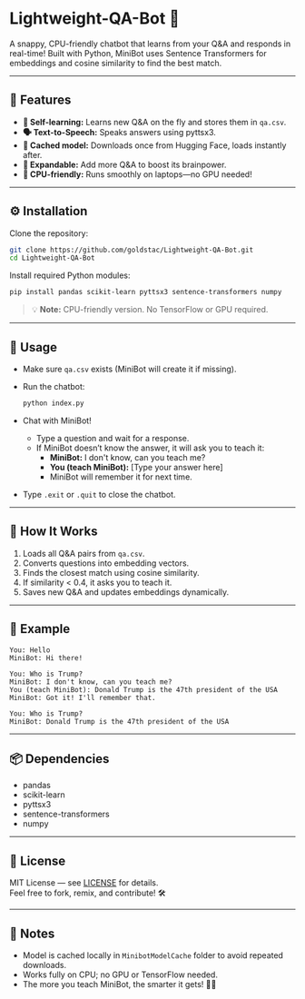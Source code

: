 # Lightweight-QA-Bot 🤖

A snappy, CPU-friendly chatbot that learns from your Q&A and responds in real-time! Built with Python, MiniBot uses Sentence Transformers for embeddings and cosine similarity to find the best match.

---

## 🌟 Features

- **🧠 Self-learning:** Learns new Q&A on the fly and stores them in `qa.csv`.
- **🗣️ Text-to-Speech:** Speaks answers using pyttsx3.
- **💾 Cached model:** Downloads once from Hugging Face, loads instantly after.
- **🧩 Expandable:** Add more Q&A to boost its brainpower.
- **🧘 CPU-friendly:** Runs smoothly on laptops—no GPU needed!

---

## ⚙️ Installation

Clone the repository:

```bash
git clone https://github.com/goldstac/Lightweight-QA-Bot.git
cd Lightweight-QA-Bot
```

Install required Python modules:

```bash
pip install pandas scikit-learn pyttsx3 sentence-transformers numpy
```

> 💡 **Note:** CPU-friendly version. No TensorFlow or GPU required.

---

## 💬 Usage

- Make sure `qa.csv` exists (MiniBot will create it if missing).
- Run the chatbot:

  ```bash
  python index.py
  ```

- Chat with MiniBot!
  - Type a question and wait for a response.
  - If MiniBot doesn’t know the answer, it will ask you to teach it:
    - **MiniBot:** I don't know, can you teach me? 
    - **You (teach MiniBot):** [Type your answer here]
    - MiniBot will remember it for next time.

- Type `.exit` or `.quit` to close the chatbot.

---

## 🧪 How It Works

1. Loads all Q&A pairs from `qa.csv`.
2. Converts questions into embedding vectors.
3. Finds the closest match using cosine similarity.
4. If similarity < 0.4, it asks you to teach it.
5. Saves new Q&A and updates embeddings dynamically.

---

## 🧾 Example

```
You: Hello
MiniBot: Hi there!

You: Who is Trump?
MiniBot: I don't know, can you teach me? 
You (teach MiniBot): Donald Trump is the 47th president of the USA
MiniBot: Got it! I'll remember that.

You: Who is Trump?
MiniBot: Donald Trump is the 47th president of the USA
```

---

## 📦 Dependencies

- pandas
- scikit-learn
- pyttsx3
- sentence-transformers
- numpy

---

## 📜 License

MIT License — see [LICENSE](LICENSE) for details.  
Feel free to fork, remix, and contribute! 🛠️

---

## 📝 Notes

- Model is cached locally in `MinibotModelCache` folder to avoid repeated downloads.
- Works fully on CPU; no GPU or TensorFlow needed.
- The more you teach MiniBot, the smarter it gets! 🧠💡
